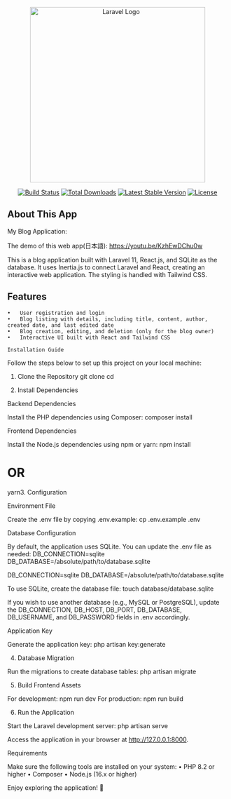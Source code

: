 <p align="center"><a href="https://laravel.com" target="_blank"><img src="https://raw.githubusercontent.com/laravel/art/master/logo-lockup/5%20SVG/2%20CMYK/1%20Full%20Color/laravel-logolockup-cmyk-red.svg" width="400" alt="Laravel Logo"></a></p>

<p align="center">
<a href="https://github.com/laravel/framework/actions"><img src="https://github.com/laravel/framework/workflows/tests/badge.svg" alt="Build Status"></a>
<a href="https://packagist.org/packages/laravel/framework"><img src="https://img.shields.io/packagist/dt/laravel/framework" alt="Total Downloads"></a>
<a href="https://packagist.org/packages/laravel/framework"><img src="https://img.shields.io/packagist/v/laravel/framework" alt="Latest Stable Version"></a>
<a href="https://packagist.org/packages/laravel/framework"><img src="https://img.shields.io/packagist/l/laravel/framework" alt="License"></a>
</p>

## About This App

My Blog Application:

The demo of this web app(日本語):
https://youtu.be/KzhEwDChu0w

This is a blog application built with Laravel 11, React.js, and SQLite as the database. It uses Inertia.js to connect Laravel and React, creating an interactive web application. The styling is handled with Tailwind CSS.

## Features

	•	User registration and login
	•	Blog listing with details, including title, content, author, created date, and last edited date
	•	Blog creation, editing, and deletion (only for the blog owner)
	•	Interactive UI built with React and Tailwind CSS

    Installation Guide

Follow the steps below to set up this project on your local machine:

1. Clone the Repository
git clone <repository-url>
cd <repository-folder>

2. Install Dependencies

Backend Dependencies

Install the PHP dependencies using Composer:
composer install

Frontend Dependencies

Install the Node.js dependencies using npm or yarn:
npm install
# OR
yarn3. Configuration

Environment File

Create the .env file by copying .env.example:
cp .env.example .env

Database Configuration

By default, the application uses SQLite. You can update the .env file as needed:
DB_CONNECTION=sqlite
DB_DATABASE=/absolute/path/to/database.sqlite

DB_CONNECTION=sqlite
DB_DATABASE=/absolute/path/to/database.sqlite

To use SQLite, create the database file:
touch database/database.sqlite


If you wish to use another database (e.g., MySQL or PostgreSQL), update the DB_CONNECTION, DB_HOST, DB_PORT, DB_DATABASE, DB_USERNAME, and DB_PASSWORD fields in .env accordingly.

Application Key

Generate the application key:
php artisan key:generate


4. Database Migration

Run the migrations to create database tables:
php artisan migrate

5. Build Frontend Assets

For development:
npm run dev
For production:
npm run build

6. Run the Application

Start the Laravel development server:
php artisan serve

Access the application in your browser at http://127.0.0.1:8000.


Requirements

Make sure the following tools are installed on your system:
	•	PHP 8.2 or higher
	•	Composer
	•	Node.js (16.x or higher)


Enjoy exploring the application! 🚀